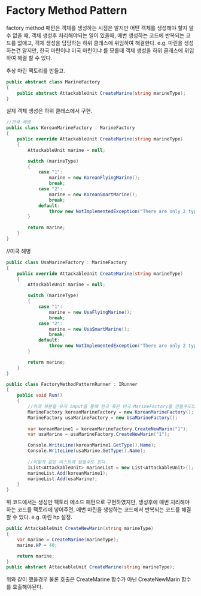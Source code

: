 # Factory Method Pattern

factory method 패턴은 객체를 생성하는 시점은 알지만 어떤 객체를 생성해야 할지 알 수 없을 때, 객체 생성후 처리해야되는 일이 있을때, 매번 생성하는 코드에 반복되는 코드를 없애고, 객체 생성을 담당하는 하위 클래스에 위임하여 해결한다.
e.g. 마린을 생성하는건 알지만, 한국 마린이냐 미국 마린이냐 를 모를때 객체 생성을 하위 클래스에 위임하여 해결 할 수 있다.

추상 마린 팩토리를 만들고.
```cs
public abstract class MarineFactory
{
    public abstract AttackableUnit CreateMarine(string marineType);
}
```

실제 객체 생성은 하위 클래스에서 구현.
```cs
//한국 해병
public class KoreanMarineFactory : MarineFactory
{
    public override AttackableUnit CreateMarine(string marineType)
    {
        AttackableUnit marine = null;

        switch (marineType)
        {
            case "1":
                marine = new KoreanFlyingMarine();
                break;
            case "2":
                marine = new KoreanSmartMarine();
                break;
            default:
                throw new NotImplementedException("There are only 2 types, 1 and 2");
        }

        return marine;
    }
}
```
//미국 해병
```cs
public class UsaMarineFactory : MarineFactory
{
    public override AttackableUnit CreateMarine(string marineType)
    {
        AttackableUnit marine = null;

        switch (marineType)
        {
            case "1":
                marine = new UsaFlyingMarine();
                break;
            case "2":
                marine = new UsaSmartMarine();
                break;
            default:
                throw new NotImplementedException("There are only 2 types, 1 and 2");
        }

        return marine;
    }
}
```
```cs
public class FactoryMethodPatternRunner : IRunner
{
    public void Run()
    {
        //아래 부분을 유저 input을 통해 한국 혹은 미국 MarineFactory를 만들수도있다.
        MarineFactory koreanMarineFactory = new KoreanMarineFactory();
        MarineFactory usaMarineFactory = new UsaMarineFactory();
        
        var koreanMarine1 = koreanMarineFactory.CreateNewMarin("1");
        var usaMarine = usaMarineFactory.CreateNewMarin("1");

        Console.WriteLine(koreanMarine1.GetType().Name);
        Console.WriteLine(usaMarine.GetType().Name);
        
        //이렇게 같은 리스트에 담을수도 있다.
        IList<AttackableUnit> marineList = new List<AttackableUnit>();
        marineList.Add(koreanMarine1);
        marineList.Add(usaMarine);
    }
}

```

위 코드에서는 생성만 팩토리 메소드 패턴으로 구현하였지만, 생성후에 매번 처리해야 하는 코드를 팩토리에 넣어주면,
매번 마린을 생성하는 코드에서 반복되는 코드를 해결 할 수 있다.
e.g. 마린 hp 설정.
```cs
public AttackableUnit CreateNewMarin(string marineType)
{
    var marine = CreateMarine(marineType);
    marine.HP = 40;

    return marine;
}
public abstract AttackableUnit CreateMarine(string marineType);
```
위와 같이 했을경우 물론 호출은 CreateMarine 함수가 아닌 CreateNewMarin 함수를 호출해야된다.